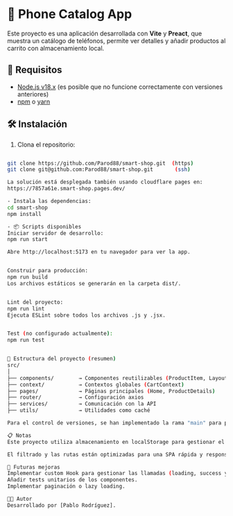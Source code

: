 # 📱 Phone Catalog App

Este proyecto es una aplicación desarrollada con **Vite** y **Preact**, que muestra un catálogo de teléfonos, permite ver detalles y añadir productos al carrito con almacenamiento local.

## 🚀 Requisitos

- [Node.js v18.x](https://nodejs.org/) (es posible que no funcione correctamente con versiones anteriores)
- [npm](https://www.npmjs.com/) o [yarn](https://yarnpkg.com/)

## 🛠 Instalación

1. Clona el repositorio:

```bash

git clone https://github.com/Parod88/smart-shop.git  (https)
git clone git@github.com:Parod88/smart-shop.git       (ssh)

La solución está desplegada también usando cloudflare pages en:
https://7857a61e.smart-shop.pages.dev/

- Instala las dependencias:
cd smart-shop
npm install

- 📦 Scripts disponibles
Iniciar servidor de desarrollo:
npm run start

Abre http://localhost:5173 en tu navegador para ver la app.


Construir para producción:
npm run build
Los archivos estáticos se generarán en la carpeta dist/.


Lint del proyecto:
npm run lint
Ejecuta ESLint sobre todos los archivos .js y .jsx.


Test (no configurado actualmente):
npm run test


📁 Estructura del proyecto (resumen)
src/
│
├── components/        → Componentes reutilizables (ProductItem, Layout, etc.)
├── context/           → Contextos globales (CartContext)
├── pages/             → Páginas principales (Home, ProductDetails)
├── router/            → Configuración axios
├── services/          → Comunicación con la API
├── utils/             → Utilidades como caché

Para el control de versiones, se han implementado la rama "main" para producción, la rama "development" para desarrollo y de esta última se han ido sacando ramas "feat/nueva-feature" para ir añadiendo features al proyecto.

📋 Notas
Este proyecto utiliza almacenamiento en localStorage para gestionar el carrito y cachear datos de productos.

El filtrado y las rutas están optimizadas para una SPA rápida y responsive.

🧪 Futuras mejoras
Implementar custom Hook para gestionar las llamadas (loading, success y fail)
Añadir tests unitarios de los componentes.
Implementar paginación o lazy loading.

🧑‍💻 Autor
Desarrollado por [Pablo Rodríguez].

```
